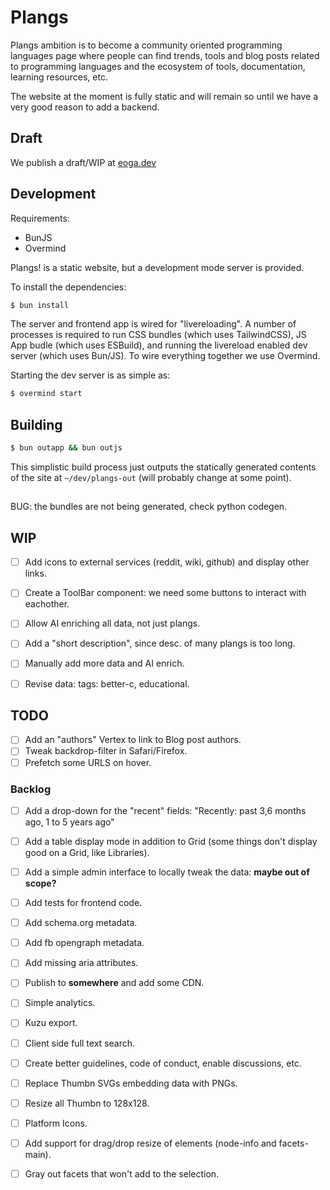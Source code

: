 # Plangs

Plangs ambition is to become a community oriented programming languages page where people can find trends, tools and blog posts related to programming languages and the ecosystem of tools, documentation, learning resources, etc.

The website at the moment is fully static and will remain so until we have a very good reason to add a backend.

## Draft

We publish a draft/WIP at [eoga.dev](https://eoga.dev)

## Development

Requirements:

* BunJS
* Overmind

Plangs! is a static website, but a development mode server is provided.

To install the dependencies:

```sh
$ bun install
```

The server and frontend app is wired for "livereloading". A number of processes is required to run CSS bundles (which uses TailwindCSS), JS App budle (which uses ESBuild), and running the livereload enabled dev server (which uses Bun/JS). To wire everything together we use Overmind.

Starting the dev server is as simple as:

```sh
$ overmind start
```

## Building

```sh
$ bun outapp && bun outjs
```

This simplistic build process just outputs the statically generated contents of the site at `~/dev/plangs-out` (will probably change at some point).

##

BUG: the bundles are not being generated, check python codegen.

## WIP

- [ ] Add icons to external services (reddit, wiki, github) and display other links.
- [ ] Create a ToolBar component: we need some buttons to interact with eachother.

- [ ] Allow AI enriching all data, not just plangs.
- [ ] Add a "short description", since desc. of many plangs is too long.

- [ ] Manually add more data and AI enrich. 
- [ ] Revise data: tags: better-c, educational.

## TODO

- [ ] Add an "authors" Vertex to link to Blog post authors.
- [ ] Tweak backdrop-filter in Safari/Firefox.
- [ ] Prefetch some URLS on hover.

### Backlog

- [ ] Add a drop-down for the "recent" fields: "Recently: past 3,6 months ago, 1 to 5 years ago"
- [ ] Add a table display mode in addition to Grid (some things don't display good on a Grid, like Libraries).

- [ ] Add a simple admin interface to locally tweak the data: **maybe out of scope?**
- [ ] Add tests for frontend code.

- [ ] Add schema.org metadata.
- [ ] Add fb opengraph metadata.
- [ ] Add missing aria attributes.

- [ ] Publish to **somewhere** and add some CDN.
- [ ] Simple analytics.

- [ ] Kuzu export.

- [ ] Client side full text search.
- [ ] Create better guidelines, code of conduct, enable discussions, etc.

- [ ] Replace Thumbn SVGs embedding data with PNGs.
- [ ] Resize all Thumbn to 128x128.
- [ ] Platform Icons.
- [ ] Add support for drag/drop resize of elements (node-info and facets-main).
- [ ] Gray out facets that won't add to the selection.
